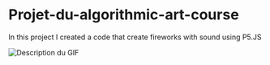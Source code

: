 # Projet-du-algorithmic-art-course
In this project I created a code that create fireworks with sound using P5.JS

![Description du GIF](Designsanstitre-ezgif.com-video-to-gif-converter.gif)
